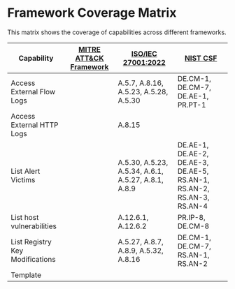 # Framework Coverage Matrix

This matrix shows the coverage of capabilities across different frameworks.

| Capability | [MITRE ATT&CK Framework](../frameworks/F0001.md) | [ISO/IEC 27001:2022](../frameworks/F0002.md) | [NIST CSF](../frameworks/F0003.md) |
| --- | --- | --- | --- |
| Access External Flow Logs |  | A.5.7, A.8.16, A.5.23, A.5.28, A.5.30 | DE.CM-1, DE.CM-7, DE.AE-1, PR.PT-1 |
| Access External HTTP Logs |  | A.8.15 |  |
| List Alert Victims |  | A.5.30, A.5.23, A.5.34, A.6.1, A.5.27, A.8.1, A.8.9 | DE.AE-1, DE.AE-2, DE.AE-3, DE.AE-5, RS.AN-1, RS.AN-2, RS.AN-3, RS.AN-4 |
| List host vulnerabilities |  | A.12.6.1, A.12.6.2 | PR.IP-8, DE.CM-8 |
| List Registry Key Modifications |  | A.5.27, A.8.7, A.8.9, A.5.32, A.8.16 | DE.CM-1, DE.CM-7, RS.AN-1, RS.AN-2 |
| Template |  |  |  |